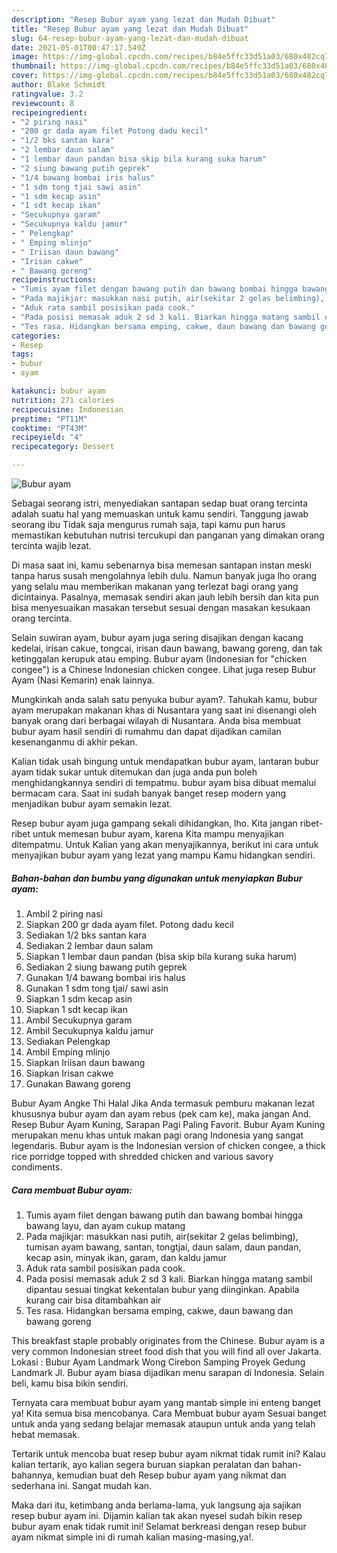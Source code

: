 ```yaml
---
description: "Resep Bubur ayam yang lezat dan Mudah Dibuat"
title: "Resep Bubur ayam yang lezat dan Mudah Dibuat"
slug: 64-resep-bubur-ayam-yang-lezat-dan-mudah-dibuat
date: 2021-05-01T00:47:17.549Z
image: https://img-global.cpcdn.com/recipes/b84e5ffc33d51a03/680x482cq70/bubur-ayam-foto-resep-utama.jpg
thumbnail: https://img-global.cpcdn.com/recipes/b84e5ffc33d51a03/680x482cq70/bubur-ayam-foto-resep-utama.jpg
cover: https://img-global.cpcdn.com/recipes/b84e5ffc33d51a03/680x482cq70/bubur-ayam-foto-resep-utama.jpg
author: Blake Schmidt
ratingvalue: 3.2
reviewcount: 8
recipeingredient:
- "2 piring nasi"
- "200 gr dada ayam filet Potong dadu kecil"
- "1/2 bks santan kara"
- "2 lembar daun salam"
- "1 lembar daun pandan bisa skip bila kurang suka harum"
- "2 siung bawang putih geprek"
- "1/4 bawang bombai iris halus"
- "1 sdm tong tjai sawi asin"
- "1 sdm kecap asin"
- "1 sdt kecap ikan"
- "Secukupnya garam"
- "Secukupnya kaldu jamur"
- " Pelengkap"
- " Emping mlinjo"
- " Iriisan daun bawang"
- "Irisan cakwe"
- " Bawang goreng"
recipeinstructions:
- "Tumis ayam filet dengan bawang putih dan bawang bombai hingga bawang layu, dan ayam cukup matang"
- "Pada majikjar: masukkan nasi putih, air(sekitar 2 gelas belimbing), tumisan ayam bawang, santan, tongtjai, daun salam, daun pandan, kecap asin, minyak ikan, garam, dan kaldu jamur"
- "Aduk rata sambil posisikan pada cook."
- "Pada posisi memasak aduk 2 sd 3 kali. Biarkan hingga matang sambil dipantau sesuai tingkat kekentalan bubur yang diinginkan. Apabila kurang cair bisa ditambahkan air"
- "Tes rasa. Hidangkan bersama emping, cakwe, daun bawang dan bawang goreng"
categories:
- Resep
tags:
- bubur
- ayam

katakunci: bubur ayam 
nutrition: 271 calories
recipecuisine: Indonesian
preptime: "PT11M"
cooktime: "PT43M"
recipeyield: "4"
recipecategory: Dessert

---
```



![Bubur ayam](https://img-global.cpcdn.com/recipes/b84e5ffc33d51a03/680x482cq70/bubur-ayam-foto-resep-utama.jpg)

Sebagai seorang istri, menyediakan santapan sedap buat orang tercinta adalah suatu hal yang memuaskan untuk kamu sendiri. Tanggung jawab seorang ibu Tidak saja mengurus rumah saja, tapi kamu pun harus memastikan kebutuhan nutrisi tercukupi dan panganan yang dimakan orang tercinta wajib lezat.

Di masa  saat ini, kamu sebenarnya bisa memesan santapan instan meski tanpa harus susah mengolahnya lebih dulu. Namun banyak juga lho orang yang selalu mau memberikan makanan yang terlezat bagi orang yang dicintainya. Pasalnya, memasak sendiri akan jauh lebih bersih dan kita pun bisa menyesuaikan masakan tersebut sesuai dengan masakan kesukaan orang tercinta. 

Selain suwiran ayam, bubur ayam juga sering disajikan dengan kacang kedelai, irisan cakue, tongcai, irisan daun bawang, bawang goreng, dan tak ketinggalan kerupuk atau emping. Bubur ayam (Indonesian for &#34;chicken congee&#34;) is a Chinese Indonesian chicken congee. Lihat juga resep Bubur Ayam (Nasi Kemarin) enak lainnya.

Mungkinkah anda salah satu penyuka bubur ayam?. Tahukah kamu, bubur ayam merupakan makanan khas di Nusantara yang saat ini disenangi oleh banyak orang dari berbagai wilayah di Nusantara. Anda bisa membuat bubur ayam hasil sendiri di rumahmu dan dapat dijadikan camilan kesenanganmu di akhir pekan.

Kalian tidak usah bingung untuk mendapatkan bubur ayam, lantaran bubur ayam tidak sukar untuk ditemukan dan juga anda pun boleh menghidangkannya sendiri di tempatmu. bubur ayam bisa dibuat memalui bermacam cara. Saat ini sudah banyak banget resep modern yang menjadikan bubur ayam semakin lezat.

Resep bubur ayam juga gampang sekali dihidangkan, lho. Kita jangan ribet-ribet untuk memesan bubur ayam, karena Kita mampu menyajikan ditempatmu. Untuk Kalian yang akan menyajikannya, berikut ini cara untuk menyajikan bubur ayam yang lezat yang mampu Kamu hidangkan sendiri.

<!--inarticleads1-->

##### Bahan-bahan dan bumbu yang digunakan untuk menyiapkan Bubur ayam:

1. Ambil 2 piring nasi
1. Siapkan 200 gr dada ayam filet. Potong dadu kecil
1. Sediakan 1/2 bks santan kara
1. Sediakan 2 lembar daun salam
1. Siapkan 1 lembar daun pandan (bisa skip bila kurang suka harum)
1. Sediakan 2 siung bawang putih geprek
1. Gunakan 1/4 bawang bombai iris halus
1. Gunakan 1 sdm tong tjai/ sawi asin
1. Siapkan 1 sdm kecap asin
1. Siapkan 1 sdt kecap ikan
1. Ambil Secukupnya garam
1. Ambil Secukupnya kaldu jamur
1. Sediakan  Pelengkap
1. Ambil  Emping mlinjo
1. Siapkan  Iriisan daun bawang
1. Siapkan Irisan cakwe
1. Gunakan  Bawang goreng


Bubur Ayam Angke Thi Halal Jika Anda termasuk pemburu makanan lezat khususnya bubur ayam dan ayam rebus (pek cam ke), maka jangan And. Resep Bubur Ayam Kuning, Sarapan Pagi Paling Favorit. Bubur Ayam Kuning merupakan menu khas untuk makan pagi orang Indonesia yang sangat legendaris. Bubur ayam is the Indonesian version of chicken congee, a thick rice porridge topped with shredded chicken and various savory condiments. 

<!--inarticleads2-->

##### Cara membuat Bubur ayam:

1. Tumis ayam filet dengan bawang putih dan bawang bombai hingga bawang layu, dan ayam cukup matang
1. Pada majikjar: masukkan nasi putih, air(sekitar 2 gelas belimbing), tumisan ayam bawang, santan, tongtjai, daun salam, daun pandan, kecap asin, minyak ikan, garam, dan kaldu jamur
1. Aduk rata sambil posisikan pada cook.
1. Pada posisi memasak aduk 2 sd 3 kali. Biarkan hingga matang sambil dipantau sesuai tingkat kekentalan bubur yang diinginkan. Apabila kurang cair bisa ditambahkan air
1. Tes rasa. Hidangkan bersama emping, cakwe, daun bawang dan bawang goreng


This breakfast staple probably originates from the Chinese. Bubur ayam is a very common Indonesian street food dish that you will find all over Jakarta. Lokasi : Bubur Ayam Landmark Wong Cirebon Samping Proyek Gedung Landmark Jl. Bubur ayam biasa dijadikan menu sarapan di Indonesia. Selain beli, kamu bisa bikin sendiri. 

Ternyata cara membuat bubur ayam yang mantab simple ini enteng banget ya! Kita semua bisa mencobanya. Cara Membuat bubur ayam Sesuai banget untuk anda yang sedang belajar memasak ataupun untuk anda yang telah hebat memasak.

Tertarik untuk mencoba buat resep bubur ayam nikmat tidak rumit ini? Kalau kalian tertarik, ayo kalian segera buruan siapkan peralatan dan bahan-bahannya, kemudian buat deh Resep bubur ayam yang nikmat dan sederhana ini. Sangat mudah kan. 

Maka dari itu, ketimbang anda berlama-lama, yuk langsung aja sajikan resep bubur ayam ini. Dijamin kalian tak akan nyesel sudah bikin resep bubur ayam enak tidak rumit ini! Selamat berkreasi dengan resep bubur ayam nikmat simple ini di rumah kalian masing-masing,ya!.

